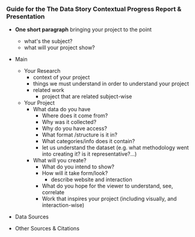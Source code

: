 ### Guide for the The Data Story Contextual Progress Report & Presentation

- **One short paragraph** bringing your project to the point
  - what's the subject?
  - what will your project show?

- Main
  - Your Research
      - context of your project
      - things we must understand in order to understand your project
      - related work
        - project that are related subject-wise
  - Your Project
    - What data do you have
      - Where does it come from?
      - Why was it collected?
      - Why do you have access?
      - What format /structure is it in?
      - What categories/info does it contain?
      - let us understand the dataset (e.g. what methodology went into creating it? is it representative?...)
    - What will you create?
      - What do you intend to show?
      - How will it take form/look?
        - describe website and interaction
      - What do you hope for the viewer to understand, see, correlate
      - Work that inspires your project (including visually, and interaction-wise)
- Data Sources
- Other Sources & Citations
